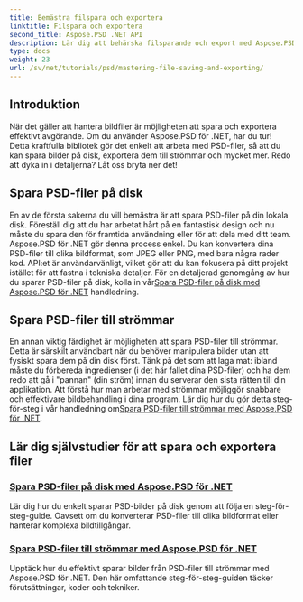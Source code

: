 ```yaml
---
title: Bemästra filspara och exportera
linktitle: Filspara och exportera
second_title: Aspose.PSD .NET API
description: Lär dig att behärska filsparande och export med Aspose.PSD för .NET-tutorials. Konvertera PSD-filer enkelt och hantera komplexa bildtillgångar effektivt.
type: docs
weight: 23
url: /sv/net/tutorials/psd/mastering-file-saving-and-exporting/
---
```

## Introduktion

När det gäller att hantera bildfiler är möjligheten att spara och exportera effektivt avgörande. Om du använder Aspose.PSD för .NET, har du tur! Detta kraftfulla bibliotek gör det enkelt att arbeta med PSD-filer, så att du kan spara bilder på disk, exportera dem till strömmar och mycket mer. Redo att dyka in i detaljerna? Låt oss bryta ner det!

## Spara PSD-filer på disk

 En av de första sakerna du vill bemästra är att spara PSD-filer på din lokala disk. Föreställ dig att du har arbetat hårt på en fantastisk design och nu måste du spara den för framtida användning eller för att dela med ditt team. Aspose.PSD för .NET gör denna process enkel. Du kan konvertera dina PSD-filer till olika bildformat, som JPEG eller PNG, med bara några rader kod. API:et är användarvänligt, vilket gör att du kan fokusera på ditt projekt istället för att fastna i tekniska detaljer. För en detaljerad genomgång av hur du sparar PSD-filer på disk, kolla in vår[Spara PSD-filer på disk med Aspose.PSD för .NET](./saving-psd-files-to-disk/) handledning.

## Spara PSD-filer till strömmar

 En annan viktig färdighet är möjligheten att spara PSD-filer till strömmar. Detta är särskilt användbart när du behöver manipulera bilder utan att fysiskt spara dem på din disk först. Tänk på det som att laga mat: ibland måste du förbereda ingredienser (i det här fallet dina PSD-filer) och ha dem redo att gå i "pannan" (din ström) innan du serverar den sista rätten till din applikation. Att förstå hur man arbetar med strömmar möjliggör snabbare och effektivare bildbehandling i dina program. Lär dig hur du gör detta steg-för-steg i vår handledning om[Spara PSD-filer till strömmar med Aspose.PSD för .NET](./saving-psd-files-to-streams/).

## Lär dig självstudier för att spara och exportera filer
### [Spara PSD-filer på disk med Aspose.PSD för .NET](./saving-psd-files-to-disk/)
Lär dig hur du enkelt sparar PSD-bilder på disk genom att följa en steg-för-steg-guide. Oavsett om du konverterar PSD-filer till olika bildformat eller hanterar komplexa bildtillgångar.
### [Spara PSD-filer till strömmar med Aspose.PSD för .NET](./saving-psd-files-to-streams/)
Upptäck hur du effektivt sparar bilder från PSD-filer till strömmar med Aspose.PSD för .NET. Den här omfattande steg-för-steg-guiden täcker förutsättningar, koder och tekniker.